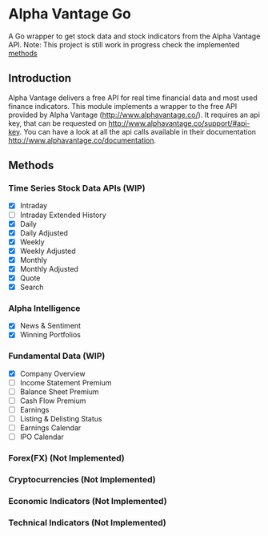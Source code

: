 # Alpha Vantage Go

A Go wrapper to get stock data and stock indicators from the Alpha Vantage API.
Note: This project is still work in progress check the implemented [methods](#methods)

## Introduction

Alpha Vantage delivers a free API for real time financial data and most used finance indicators. This module implements a wrapper to the free API provided by Alpha
Vantage (http://www.alphavantage.co/). It requires an api key, that can be requested on http://www.alphavantage.co/support/#api-key. You can have a look at all the api 
calls available in their documentation http://www.alphavantage.co/documentation.

## Methods
### Time Series Stock Data APIs (WIP)
- [x] Intraday
- [ ] Intraday Extended History
- [x] Daily
- [x] Daily Adjusted
- [x] Weekly
- [x] Weekly Adjusted
- [x] Monthly
- [x] Monthly Adjusted
- [x] Quote
- [x] Search

### Alpha Intelligence 
- [x] News & Sentiment 
- [x] Winning Portfolios

### Fundamental Data (WIP)
- [x] Company Overview
- [ ] Income Statement Premium
- [ ] Balance Sheet Premium
- [ ] Cash Flow Premium
- [ ] Earnings
- [ ] Listing & Delisting Status
- [ ] Earnings Calendar
- [ ] IPO Calendar

### Forex(FX) (Not Implemented)

### Cryptocurrencies (Not Implemented)

### Economic Indicators (Not Implemented)

### Technical Indicators (Not Implemented)
